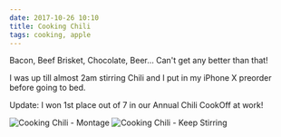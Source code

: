 ```yaml
---
date: 2017-10-26 10:10
title: Cooking Chili
tags: cooking, apple
---
```


Bacon, Beef Brisket, Chocolate, Beer… 
Can't get any better than that!

I was up till almost 2am stirring Chili and I put in my iPhone X preorder before going to bed.

Update: I won 1st place out of 7 in our Annual Chili CookOff at work!

![Cooking Chili - Montage](/images/cookingchili.jpeg)
![Cooking Chili - Keep Stirring](/images/cookingchili2.jpeg)

